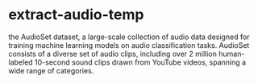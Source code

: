 # extract-audio-temp
the AudioSet dataset, a large-scale collection of audio data designed for training machine learning models on audio classification tasks. AudioSet consists of a diverse set of audio clips, including over 2 million human-labeled 10-second sound clips drawn from YouTube videos, spanning a wide range of categories.

